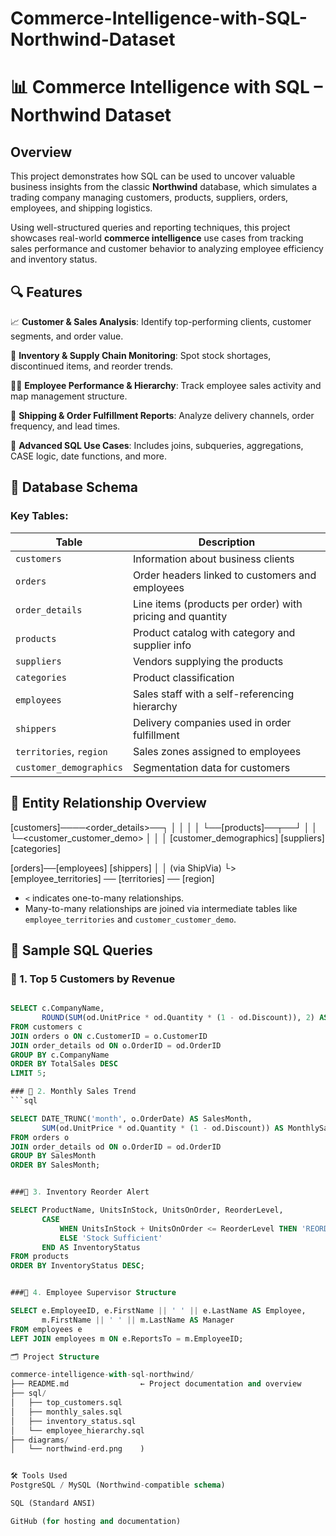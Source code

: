 # Commerce-Intelligence-with-SQL-Northwind-Dataset
# 📊 Commerce Intelligence with SQL – Northwind Dataset

## Overview

This project demonstrates how SQL can be used to uncover valuable business insights from the classic **Northwind** database, which simulates a trading company managing customers, products, suppliers, orders, employees, and shipping logistics.

Using well-structured queries and reporting techniques, this project showcases real-world **commerce intelligence** use cases  from tracking sales performance and customer behavior to analyzing employee efficiency and inventory status.





## 🔍 Features

 📈 **Customer & Sales Analysis**: Identify top-performing clients, customer segments, and order value.
 
 🏪 **Inventory & Supply Chain Monitoring**: Spot stock shortages, discontinued items, and reorder trends.
 
 👨‍💼 **Employee Performance & Hierarchy**: Track employee sales activity and map management structure.
 
 🚚 **Shipping & Order Fulfillment Reports**: Analyze delivery channels, order frequency, and lead times.
 
 🧠 **Advanced SQL Use Cases**: Includes joins, subqueries, aggregations, CASE logic, date functions, and more.

 



## 🧱 Database Schema

### Key Tables:

| Table                  | Description |
|------------------------|-------------|
| `customers`            | Information about business clients |
| `orders`               | Order headers linked to customers and employees |
| `order_details`        | Line items (products per order) with pricing and quantity |
| `products`             | Product catalog with category and supplier info |
| `suppliers`            | Vendors supplying the products |
| `categories`           | Product classification |
| `employees`            | Sales staff with a self-referencing hierarchy |
| `shippers`             | Delivery companies used in order fulfillment |
| `territories`, `region`| Sales zones assigned to employees |
| `customer_demographics`| Segmentation data for customers |





## 🔗 Entity Relationship Overview



[customers]──<orders>──<order_details>──┐
│ │ │
│ └──[products]──┬──┘
│ │
└─<customer_customer_demo> │
│ │
[customer_demographics] [suppliers]
[categories]

[orders]──[employees] [shippers]
│ │ (via ShipVia)
└> [employee_territories] ── [territories] ── [region]



- `<` indicates one-to-many relationships.
- Many-to-many relationships are joined via intermediate tables like `employee_territories` and `customer_customer_demo`.



## 🧪 Sample SQL Queries


### 🔹 1. Top 5 Customers by Revenue
```sql

SELECT c.CompanyName,
       ROUND(SUM(od.UnitPrice * od.Quantity * (1 - od.Discount)), 2) AS TotalSales
FROM customers c
JOIN orders o ON c.CustomerID = o.CustomerID
JOIN order_details od ON o.OrderID = od.OrderID
GROUP BY c.CompanyName
ORDER BY TotalSales DESC
LIMIT 5;

### 🔹 2. Monthly Sales Trend
```sql

SELECT DATE_TRUNC('month', o.OrderDate) AS SalesMonth,
       SUM(od.UnitPrice * od.Quantity * (1 - od.Discount)) AS MonthlySales
FROM orders o
JOIN order_details od ON o.OrderID = od.OrderID
GROUP BY SalesMonth
ORDER BY SalesMonth;


###🔹 3. Inventory Reorder Alert

SELECT ProductName, UnitsInStock, UnitsOnOrder, ReorderLevel,
       CASE
           WHEN UnitsInStock + UnitsOnOrder <= ReorderLevel THEN 'REORDER NEEDED'
           ELSE 'Stock Sufficient'
       END AS InventoryStatus
FROM products
ORDER BY InventoryStatus DESC;


###🔹 4. Employee Supervisor Structure

SELECT e.EmployeeID, e.FirstName || ' ' || e.LastName AS Employee,
       m.FirstName || ' ' || m.LastName AS Manager
FROM employees e
LEFT JOIN employees m ON e.ReportsTo = m.EmployeeID;

🗂️ Project Structure

commerce-intelligence-with-sql-northwind/
├── README.md                ← Project documentation and overview
├── sql/
│   ├── top_customers.sql
│   ├── monthly_sales.sql
│   ├── inventory_status.sql
│   └── employee_hierarchy.sql
├── diagrams/
│   └── northwind-erd.png    )


🛠️ Tools Used
PostgreSQL / MySQL (Northwind-compatible schema)

SQL (Standard ANSI)

GitHub (for hosting and documentation)



